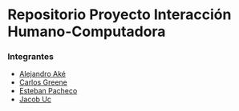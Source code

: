 # Repositorio Proyecto Interacción Humano-Computadora

### Integrantes
- [Alejandro Aké](https://github.com/Alejandro-Ake-Gamboa)
- [Carlos Greene](https://github.com/CarlosGreene)
- [Esteban Pacheco](https://github.com/Este538)
- [Jacob Uc](https://github.com/JacobUc)
